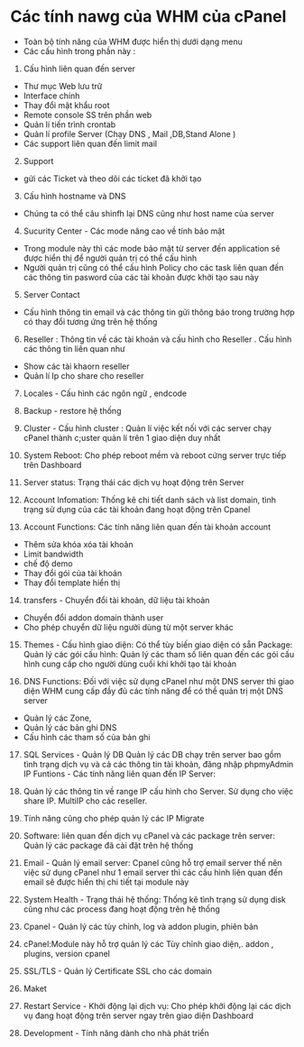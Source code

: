 # Các tính nawg của WHM của cPanel
-  Toàn bộ tính năng của WHM được hiển thị dưới dạng menu 
- Các cấu hình trong phần này :
1. Cấu hình liên quan đến server 
- Thư mục Web lưu trữ 
- Interface chính 
- Thay đổi mật khẩu root
- Remote console SS trên phần web 
- Quản lí tiến trình crontab 
- Quản lí profile Server (Chạy DNS , Mail ,DB,Stand Alone )
- Các support liên quan đến limit mail 

2. Support 

- gửi các Ticket và theo dõi các ticket đã khởi tạo 

3. Cấu hình hostname và DNS

- Chúng ta có thể câu shinfh lại DNS cũng như host name của server
4. Sucurity  Center - Các mode nâng cao về tính bảo mật 
- Trong module này thì các mode bảo mật từ server đến application sẽ được hiển thị để người quản trị có thể cấu hình
- Người quản trị cũng có thể cấu hình Policy cho các task liên quan đến các thông tin pasword của các tài khoản được khởi tạo sau này 
5. Server Contact 
- Cấu hình thông tin email và các thông tin gửi thông báo trong trường hợp có thay đổi tương ứng trên hệ thống 
6. Reseller : Thông tin về các tài khoản và cấu hình cho Reseller . Cấu hình các thông tin liên quan như 
- Show các tài khaorn reseller 
- Quản lí Ip cho share cho reseller
7. Locales - Cấu hình các ngôn ngữ , endcode
8. Backup - restore hệ thống 
9. Cluster - Cấu hình cluster : Quản lí việc kết nối với các server chạy cPanel thành c;uster quản lí trên 1 giao diện duy nhất 
10. System Reboot: Cho phép reboot mềm và reboot cứng server trực tiếp trên Dashboard
11. Server status: Trạng thái các dịch vụ hoạt động trên Server
12. Account Infomation: Thống kê chi tiết danh sách và list domain, tình trạng sử dụng của các tài khoản đang hoạt động trên Cpanel

13. Account Functions: Các tính năng liên quan đến tài khoản account
- Thêm sửa khóa xóa tài khoản
- Limit bandwidth
- chế độ demo
- Thay đổi gói của tài khoản
- Thay đổi template hiển thị
14. transfers - Chuyển đổi tài khoản, dữ liệu tài khoản
- Chuyển đổi addon domain thành user
- Cho phép chuyển dữ liệu người dùng từ một server khác

15. Themes - Cấu hình giao diện: Có thể tùy biến giao diện có sẵn
Package: Quản lý các gói cấu hình: Quản lý các tham số liên quan đến các gói cấu hình cung cấp cho người dùng cuối khi khởi tạo tài khoản

16. DNS Functions: Đối với việc sử dụng cPanel như một DNS server thì giao diện WHM cung cấp đầy đủ các tính năng để có thể quản trị một DNS server
- Quản lý các Zone,
- Quản lý các bản ghi DNS
- Cấu hình các tham số của bản ghi

17. SQL Services - Quản lý DB Quản lý các DB chạy trên server bao gồm tình trạng dịch vụ và cả các thông tin tài khoản, đăng nhập phpmyAdmin
IP Funtions - Các tính năng liên quan đến IP Server:
18. Quản lý các thông tin về range IP cấu hình cho Server. Sử dụng cho việc share IP. MultiIP cho các reseller.

19. Tính năng cũng cho phép quản lý các IP Migrate
20. Software: liên quan đến dịch vụ cPanel và các package trên server: Quản lý các package đã cài đặt trên hệ thống
21. Email - Quản lý email server: Cpanel cũng hỗ trợ email server thế nên việc sử dụng cPanel như 1 email server thì các cấu hình liên quan đến email sẽ được hiển thị chi tiết tại module này
22. System Health - Trạng thái hệ thống: Thống kê tình trạng sử dụng disk cũng như các process đang hoạt động trên hệ thống
23. Cpanel - Quản lý các tùy chỉnh, log và addon plugin, phiên bản
 24. cPanel:Module này hỗ trợ quản lý các Tùy chỉnh giao diện,. addon , plugins, version cpanel

25. SSL/TLS - Quản lý Certificate SSL cho các domain
26. Maket
27. Restart Service - Khởi động lại dịch vụ: Cho phép khởi động lại các dịch vụ đang hoạt động trên server ngay trên giao diện Dashboard
28. Development - Tính năng dành cho nhà phát triển